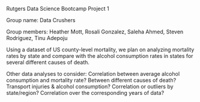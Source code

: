 Rutgers Data Science Bootcamp Project 1

Group name: Data Crushers

Group members: Heather Mott, Rosali Gonzalez, Saleha Ahmed, Steven Rodriguez, Tinu Adepoju

Using a dataset of US county-level mortality, we plan on analyzing mortality rates by state and compare with the alcohol consumption rates in states for several different causes of death.


Other data analyses to consider: 
Correlation between average alcohol consumption and mortality rate?
Between different causes of death?
Transport injuries & alcohol consumption?
Correlation or outliers by state/region?
Correlation over the corresponding years of data?

